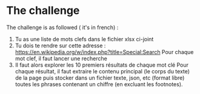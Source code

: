 # The challenge 
The challenge is as followed ( it's in french) : 
1. Tu as une liste de mots clefs dans le fichier xlsx ci-joint
2. Tu dois te rendre sur cette adresse :  https://en.wikipedia.org/w/index.php?title=Special:Search
Pour chaque mot clef, il faut lancer une recherche
3. Il faut alors explorer les 10 premiers résultats de chaque mot clé
Pour chaque résultat, il faut extraire le contenu principal (le corps du texte) de la page puis stocker dans un fichier texte, json, etc (format libre) toutes les phrases contenant un chiffre (en excluant les footnotes).
